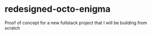 # redesigned-octo-enigma
Proof of concept for a new fullstack project that I will be building from scratch
